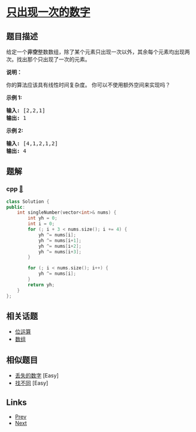 
# [只出现一次的数字](https://leetcode-cn.com/problems/single-number)

## 题目描述

<p>给定一个<strong>非空</strong>整数数组，除了某个元素只出现一次以外，其余每个元素均出现两次。找出那个只出现了一次的元素。</p>

<p><strong>说明：</strong></p>

<p>你的算法应该具有线性时间复杂度。 你可以不使用额外空间来实现吗？</p>

<p><strong>示例 1:</strong></p>

<pre><strong>输入:</strong> [2,2,1]
<strong>输出:</strong> 1
</pre>

<p><strong>示例&nbsp;2:</strong></p>

<pre><strong>输入:</strong> [4,1,2,1,2]
<strong>输出:</strong> 4</pre>


## 题解

### cpp [🔗](single-number.cpp) 
```cpp
class Solution {
public:
    int singleNumber(vector<int>& nums) {
        int yh = 0;
        int i = 0;
        for (; i + 3 < nums.size(); i += 4) {
            yh ^= nums[i];
            yh ^= nums[i+1];
            yh ^= nums[i+2];
            yh ^= nums[i+3];
        }

        for (; i < nums.size(); i++) {
            yh ^= nums[i];
        }
        return yh;
    }
};
```


## 相关话题

- [位运算](../../tags/bit-manipulation.md) 
- [数组](../../tags/array.md) 


## 相似题目

- [丢失的数字](../missing-number/README.md)  [Easy] 
- [找不同](../find-the-difference/README.md)  [Easy] 


## Links

- [Prev](../surrounded-regions/README.md) 
- [Next](../copy-list-with-random-pointer/README.md) 

